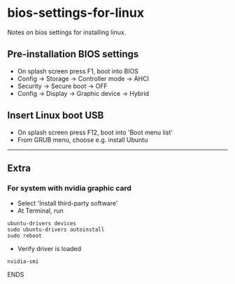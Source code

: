 # bios-settings-for-linux
Notes on bios settings for installing linux. 

## Pre-installation BIOS settings
- On splash screen press F1, boot into BIOS
- Config -> Storage -> Controller mode -> AHCI
- Security -> Secure boot -> OFF
- Config -> Display -> Graphic device -> Hybrid 

## Insert Linux boot USB 
- On splash screen press F12, boot into 'Boot menu list'
- From GRUB menu, choose e.g. install Ubuntu

--- 
## **Extra**
### For system with nvidia graphic card
- Select 'Install third-party software'
- At Terminal, run
```
ubuntu-drivers devices
sudo ubuntu-drivers autoinstall
sudo reboot
```

- Verify driver is loaded
```
nvidia-smi
```


ENDS

